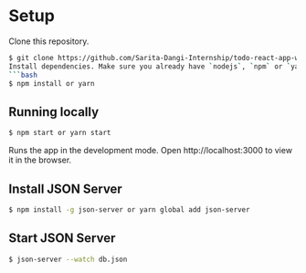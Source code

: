 # Setup
Clone this repository.
```bash
$ git clone https://github.com/Sarita-Dangi-Internship/todo-react-app-with-json-server.git
Install dependencies. Make sure you already have `nodejs`, `npm` or `yarn` installed in your system.
```bash
$ npm install or yarn
```
<!-- Make a copy of `.env.example` as `.env` file for environment variables.
```bash
$ cp .env.example .env
```
## Configure your .env file with
```
REACT_APP_GOOGLE_CLIENT_ID = <CLIENTID> //Keep same client id in both backend and frontend. Backend constant in .env keep: GOOGLE_CLIENT_ID:<CLIENTID>
REACT_APP_API_BASE_URI =http://localhost:8000/api/
```
 -->
## Running locally
```bash
$ npm start or yarn start
```
Runs the app in the development mode.
Open http://localhost:3000 to view it in the browser.

## Install JSON Server
```bash
$ npm install -g json-server or yarn global add json-server
```
## Start JSON Server
```bash
$ json-server --watch db.json
```
